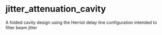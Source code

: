 # jitter_attenuation_cavity
A folded cavity design using the Herriot delay line configuration intended to filter beam jitter 
